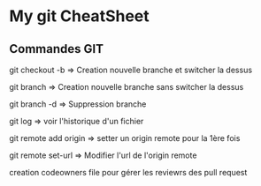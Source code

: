 # My git CheatSheet 
## Commandes GIT
git checkout -b => Creation nouvelle branche et switcher la dessus

git branch => Creation nouvelle branche sans switcher la dessus

git branch -d => Suppression branche

git log => voir l'historique d'un fichier

git remote add origin => setter un origin remote pour la 1ère fois

git remote set-url => Modifier l'url de l'origin remote

creation codeowners file pour gérer les reviewrs des pull request